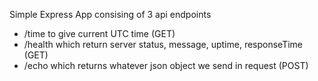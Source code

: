 Simple Express App consising of 3 api endpoints
- /time to give current UTC time (GET)
- /health which return server status, message, uptime, responseTime (GET)
- /echo which returns whatever json object we send in request (POST)
